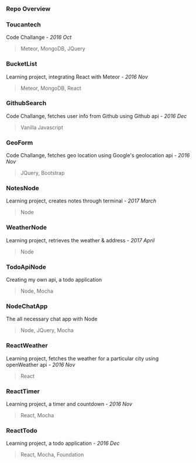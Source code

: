 <h3>Repo Overview</h3>

<h3>Toucantech</h3>
 
Code Challange - *2016 Oct*
>Meteor, MongoDB, JQuery
 
<h3>BucketList</h3>

Learning project, integrating React with Meteor - *2016 Nov*
>Meteor, MongoDB, React 

<h3>GithubSearch</h3>

Code Challange, fetches user info from Github using Github api - *2016 Dec*
>Vanilla Javascript

<h3>GeoForm</h3>

Code Challange, fetches geo location using Google's geolocation api - *2016 Nov*
>JQuery, Bootstrap

<h3>NotesNode</h3>

Learning project, creates notes through terminal - *2017 March*
>Node

<h3>WeatherNode</h3>

Learning project, retrieves the weather & address - *2017 April*
>Node

<h3>TodoApiNode</h3>

Creating my own api, a todo application 
>Node, Mocha

<h3>NodeChatApp</h3>

The all necessary chat app with Node 
>Node, JQuery, Mocha

<h3>ReactWeather</h3>

Learning project, fetches the weather for a particular city using openWeather api - *2016 Nov*
>React
 
<h3>ReactTimer</h3>

Learning project, a timer and countdown - *2016 Nov*
>React, Mocha

<h3>ReactTodo</h3>

Learning project, a todo application - *2016 Dec*
>React, Mocha, Foundation
 
